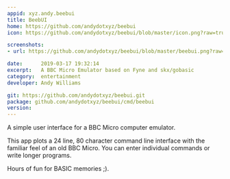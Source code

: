 ```yaml
---
appid: xyz.andy.beebui
title: BeebUI
home: https://github.com/andydotxyz/beebui
icon: https://github.com/andydotxyz/beebui/blob/master/icon.png?raw=true

screenshots:
- url: https://github.com/andydotxyz/beebui/blob/master/beebui.png?raw=true

date:      2019-03-17 19:32:14
excerpt:   A BBC Micro Emulator based on Fyne and skx/gobasic
category:  entertainment
developer: Andy Williams

git: https://github.com/andydotxyz/beebui.git
package: github.com/andydotxyz/beebui/cmd/beebui
version: 
---
```


A simple user interface for a BBC Micro computer emulator.

This app plots a 24 line, 80 character command line interface with the familiar
feel of an old BBC Micro. You can enter individual commands or write longer programs.

Hours of fun for BASIC memories ;).
